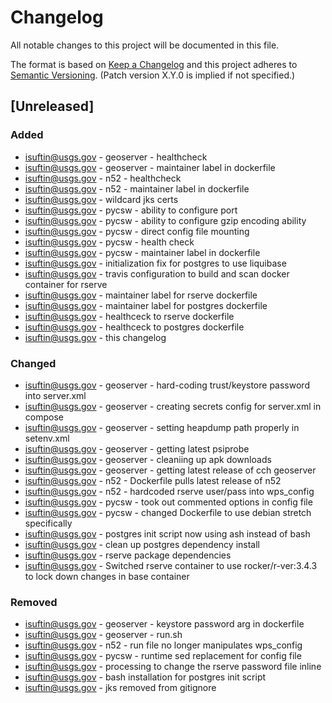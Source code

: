 # Changelog

All notable changes to this project will be documented in this file.

The format is based on [Keep a Changelog](http://keepachangelog.com/en/1.0.0/)
and this project adheres to [Semantic Versioning](http://semver.org/spec/v2.0.0.html). (Patch version X.Y.0 is implied if not specified.)

## [Unreleased]

### Added

-   isuftin@usgs.gov - geoserver - healthcheck
-   isuftin@usgs.gov - geoserver - maintainer label in dockerfile
-   isuftin@usgs.gov - n52 - healthcheck
-   isuftin@usgs.gov - n52 - maintainer label in dockerfile
-   isuftin@usgs.gov - wildcard jks certs
-   isuftin@usgs.gov - pycsw - ability to configure port
-   isuftin@usgs.gov - pycsw - ability to configure gzip encoding ability
-   isuftin@usgs.gov - pycsw - direct config file mounting
-   isuftin@usgs.gov - pycsw - health check
-   isuftin@usgs.gov - pycsw - maintainer label in dockerfile
-   isuftin@usgs.gov - initialization fix for postgres to use liquibase
-   isuftin@usgs.gov - travis configuration to build and scan docker container for rserve
-   isuftin@usgs.gov - maintainer label for rserve dockerfile
-   isuftin@usgs.gov - maintainer label for postgres dockerfile
-   isuftin@usgs.gov - healthceck to rserve dockerfile
-   isuftin@usgs.gov - healthceck to postgres dockerfile
-   isuftin@usgs.gov - this changelog

### Changed

-   isuftin@usgs.gov - geoserver - hard-coding trust/keystore password into server.xml
-   isuftin@usgs.gov - geoserver - creating secrets config for server.xml in compose
-   isuftin@usgs.gov - geoserver - setting heapdump path properly in setenv.xml
-   isuftin@usgs.gov - geoserver - getting latest psiprobe
-   isuftin@usgs.gov - geoserver - cleaniing up apk downloads
-   isuftin@usgs.gov - geoserver - getting latest release of cch geoserver
-   isuftin@usgs.gov - n52 - Dockerfile pulls latest release of n52
-   isuftin@usgs.gov - n52 - hardcoded rserve user/pass into wps_config
-   isuftin@usgs.gov - pycsw - took out commented options in config file
-   isuftin@usgs.gov - pycsw - changed Dockerfile to use debian stretch specifically
-   isuftin@usgs.gov - postgres init script now using ash instead of bash
-   isuftin@usgs.gov - clean up postgres dependency install
-   isuftin@usgs.gov - rserve package dependencies
-   isuftin@usgs.gov - Switched rserve container to use rocker/r-ver:3.4.3 to lock down
    changes in base container

### Removed

-   isuftin@usgs.gov - geoserver - keystore password arg in dockerfile
-   isuftin@usgs.gov - geoserver - run.sh
-   isuftin@usgs.gov - n52 - run file no longer manipulates wps_config
-   isuftin@usgs.gov - pycsw - runtime sed replacement for config file
-   isuftin@usgs.gov - processing to change the rserve password file inline
-   isuftin@usgs.gov - bash installation for postgres init script
-   isuftin@usgs.gov - jks removed from gitignore
